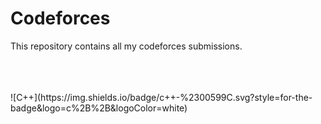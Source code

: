 ﻿# Codeforces


This repository contains all my codeforces submissions.

<br>
<br>
<br>
![C++](https://img.shields.io/badge/c++-%2300599C.svg?style=for-the-badge&logo=c%2B%2B&logoColor=white)
